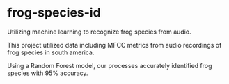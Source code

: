 # frog-species-id
Utilizing machine learning to recognize frog species from audio.

This project utilized data including MFCC metrics from audio recordings of frog species in south america. 

Using a Random Forest model, our processes accurately identified frog species with 95% accuracy.


